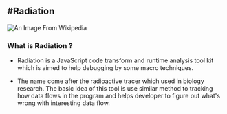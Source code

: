 #Radiation
---
 ![An Image From Wikipedia](https://upload.wikimedia.org/wikipedia/commons/thumb/b/b5/Radioactive.svg/600px-Radioactive.svg.png)
### What is Radiation ?
- Radiation is a JavaScript code transform and runtime analysis tool kit which is aimed to help debugging by some macro techniques. 
 
- The name come after the radioactive tracer which used in biology research. The basic idea of this tool is use similar method to tracking how data flows in the program and helps developer to figure out what's wrong with interesting data flow.  
